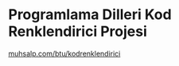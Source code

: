 # Programlama Dilleri Kod Renklendirici Projesi
[muhsalp.com/btu/kodrenklendirici](https://muhsalp.com/btu/kodrenklendirici)
